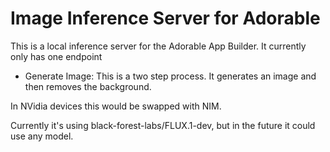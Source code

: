 # Image Inference Server for Adorable

This is a local inference server for the Adorable App Builder. It currently only has one endpoint

- Generate Image: This is a two step process. It generates an image and then removes the background.

In NVidia devices this would be swapped with NIM.

Currently it's using black-forest-labs/FLUX.1-dev, but in the future it could use any model.
